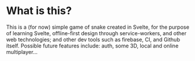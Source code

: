 # What is this?

This is a (for now) simple game of snake created in Svelte, for the purpose of learning Svelte, offline-first design through service-workers, and other web technologies; and other dev tools such as firebase, CI, and Github itself.
Possible future features include: auth, some 3D, local and online multiplayer... 
